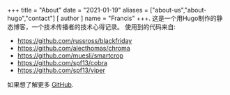 +++
title = "About"
date = "2021-01-19"
aliases = ["about-us","about-hugo","contact"]
[ author ]
  name = "Francis"
+++.
这是一个用Hugo制作的静态博客，一个技术传播者的技术心得记录。
使用到的代码来自:

* https://github.com/russross/blackfriday
* https://github.com/alecthomas/chroma
* https://github.com/muesli/smartcrop
* https://github.com/spf13/cobra
* https://github.com/spf13/viper

如果想了解更多 [GitHub](https://github.com/gohugoio).

